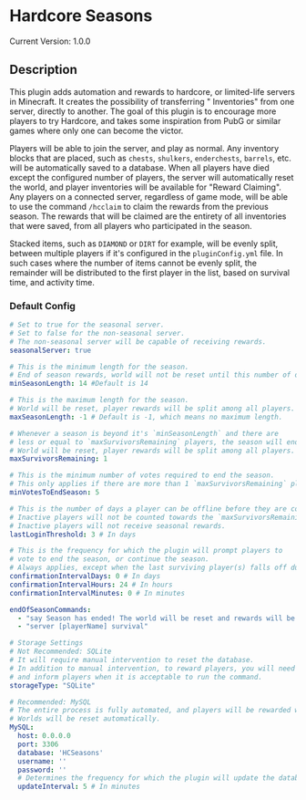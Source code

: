 # Hardcore Seasons
Current Version: 1.0.0

## Description
This plugin adds automation and rewards to hardcore, or limited-life servers in Minecraft. It creates the possibility of transferring "
Inventories" from one server, directly to another. The goal of this plugin is to encourage more players to try Hardcore, and 
takes some inspiration from PubG or similar games where only one can become the victor.

Players will be able to join the server, and play as normal. Any inventory blocks that are placed, such as `chests`, `shulkers`, `enderchests`, 
`barrels`, etc. will be automatically saved to a database. When all players have died except the configured number of players, the server will
automatically reset the world, and player inventories will be available for "Reward Claiming". Any players on a connected server, regardless of 
game mode, will be able to use the command `/hcclaim` to claim the rewards from the previous season. The rewards that will be claimed are the 
entirety of all inventories that were saved, from all players who participated in the season. 

Stacked items, such as `DIAMOND` or `DIRT` for example, will be evenly split, between multiple players if it's configured in the 
`pluginConfig.yml` file. In such cases where the number of items cannot be evenly split, the remainder will be distributed to the first player
in the list, based on survival time, and activity time. 

### Default Config
```yaml
# Set to true for the seasonal server.
# Set to false for the non-seasonal server.
# The non-seasonal server will be capable of receiving rewards.
seasonalServer: true

# This is the minimum length for the season.
# End of season rewards, world will not be reset until this number of days has elapsed.
minSeasonLength: 14 #Default is 14

# This is the maximum length for the season.
# World will be reset, player rewards will be split among all players.
maxSeasonLength: -1 # Default is -1, which means no maximum length.

# Whenever a season is beyond it's `minSeasonLength` and there are
# less or equal to `maxSurvivorsRemaining` players, the season will end.
# World will be reset, player rewards will be split among all players.
maxSurvivorsRemaining: 1

# This is the minimum number of votes required to end the season.
# This only applies if there are more than 1 `maxSurvivorsRemaining` players.
minVotesToEndSeason: 5

# This is the number of days a player can be offline before they are considered inactive.
# Inactive players will not be counted towards the `maxSurvivorsRemaining` count.
# Inactive players will not receive seasonal rewards.
lastLoginThreshold: 3 # In days

# This is the frequency for which the plugin will prompt players to
# vote to end the season, or continue the season.
# Always applies, except when the last surviving player(s) falls off due to inactivity.
confirmationIntervalDays: 0 # In days
confirmationIntervalHours: 24 # In hours
confirmationIntervalMinutes: 0 # In minutes

endOfSeasonCommands:
  - "say Season has ended! The world will be reset and rewards will be split among all players."
  - "server [playerName] survival"

# Storage Settings
# Not Recommended: SQLite
# It will require manual intervention to reset the database.
# In addition to manual intervention, to reward players, you will need to move the database file to the server
# and inform players when it is acceptable to run the command.
storageType: "SQLite"

# Recommended: MySQL
# The entire process is fully automated, and players will be rewarded whenever the season ends.
# Worlds will be reset automatically.
MySQL:
  host: 0.0.0.0
  port: 3306
  database: 'HCSeasons'
  username: ''
  password: ''
  # Determines the frequency for which the plugin will update the database.
  updateInterval: 5 # In minutes
```
